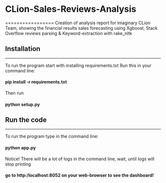 # CLion-Sales-Reviews-Analysis
=================
Creation of analysis report for imaginary CLion Team, showing the financial results sales forecasting using Xgboost, Stack Overflow reviews parsing &amp; Keyword-extraction with rake_nltk
## Installation
--------------
To run the program start with installing requirements.txt
Run this in your command line:
#### pip install -r requirements.txt

Then run 

#### python setup.py


## Run the code
---------------------
To run the program type in the command line:

#### python app.py

Notice! There will be a lot of logs in the command line, wait, until logs will stop printing

#### go to http:/localhost:8052 on your web-browser to see the dashboard!
